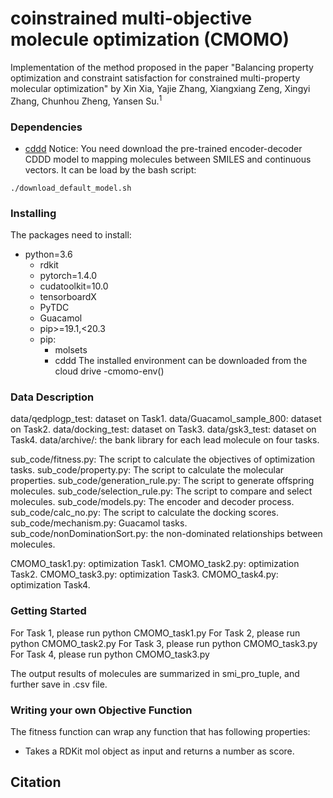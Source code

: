 # coinstrained multi-objective molecule optimization (CMOMO)

Implementation of the method proposed in the paper "Balancing property optimization and constraint
satisfaction for constrained multi-property molecular
optimization" by Xin Xia, Yajie Zhang, Xiangxiang Zeng, Xingyi Zhang, Chunhou Zheng, Yansen Su.<sup>1</sup>

### Dependencies
- [cddd](https://github.com/jrwnter/cddd)
Notice: You need download the pre-trained encoder-decoder CDDD model to mapping molecules between SMILES and continuous vectors. It can be load by the bash script:
```
./download_default_model.sh
```
### Installing
The packages need to install: 
- python=3.6
  - rdkit
  - pytorch=1.4.0
  - cudatoolkit=10.0
  - tensorboardX
  - PyTDC
  - Guacamol
  - pip>=19.1,<20.3
  - pip:
    - molsets
    - cddd
The installed environment can be downloaded from the cloud drive
-cmomo-env()

### Data Description
data/qedplogp_test: dataset on Task1.
data/Guacamol_sample_800: dataset on Task2.
data/docking_test: dataset on Task3.
data/gsk3_test: dataset on Task4.
data/archive/: the bank library for each lead molecule on four tasks.

sub_code/fitness.py: The script to calculate the objectives of optimization tasks.
sub_code/property.py: The script to calculate the molecular properties.
sub_code/generation_rule.py: The script to generate offspring molecules.
sub_code/selection_rule.py: The script to compare and select molecules.
sub_code/models.py: The encoder and decoder process.
sub_code/calc_no.py: The script to calculate the docking scores.
sub_code/mechanism.py: Guacamol tasks.
sub_code/nonDominationSort.py: the non-dominated relationships between molecules.

CMOMO_task1.py: optimization Task1. 
CMOMO_task2.py: optimization Task2. 
CMOMO_task3.py: optimization Task3. 
CMOMO_task4.py: optimization Task4. 

### Getting Started
For Task 1, please run python CMOMO_task1.py
For Task 2, please run python CMOMO_task2.py
For Task 3, please run python CMOMO_task3.py
For Task 4, please run python CMOMO_task3.py

The output results of molecules are summarized in smi_pro_tuple, and further save in .csv file.



### Writing your own Objective Function
The fitness function can wrap any function that has following properties:
- Takes a RDKit mol object as input and returns a number as score.


## Citation

